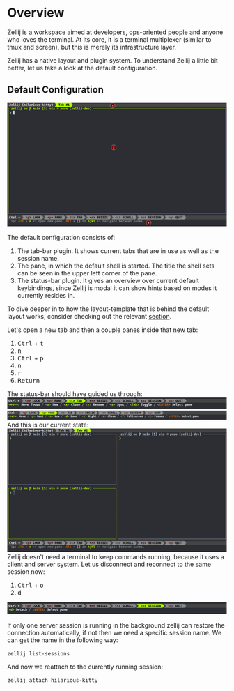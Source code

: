# Overview

Zellij is a workspace aimed at developers, ops-oriented people and
anyone who loves the terminal.
At its core, it is a terminal multiplexer (similar to tmux and screen),
but this is merely its infrastructure layer.

Zellij has a native layout and plugin system.
To understand Zellij a little bit better, let us take a look at
the default configuration.

## Default Configuration
![Default layout](img/overview-default-legend.png)

The default configuration consists of:
1. The tab-bar plugin. It shows current tabs that are in use as well as the session name.
2. The pane, in which the default shell is started.
The title the shell sets can be seen in the upper left corner of the pane.
3. The status-bar plugin. It gives an overview over current default keybindings,
since Zellij is modal it can show hints based on modes it currently resides in.

To dive deeper in to how the layout-template that is behind the default layout
works, consider checking out the relevant [section](layouts-templates.md).

Let's open a new tab and then a couple panes inside that new tab:
1. <kbd>Ctrl</kbd> + <kbd>t</kbd>
2. <kbd>n</kbd>
3. <kbd>Ctrl</kbd> + <kbd>p</kbd>
4. <kbd>n</kbd>
5. <kbd>r</kbd>
6. <kbd>Return</kbd>

The status-bar should have guided us through:
![Status tab 1](img/overview-status-tab-1.png)
![Status tab 2](img/overview-status-tab-2.png)
And this is our current state:
![Default state 1](img/overview-default-1.png)
Zellij doesn't need a terminal to keep commands running, because it uses a client
and server system. Let us disconnect and reconnect to the same session now:

1. <kbd>Ctrl</kbd> + <kbd>o</kbd>
2. <kbd>d</kbd>

![Status tab 3](img/overview-status-tab-3.png)

If only one server session is running in the background zellij can restore the
connection automatically, if not then we need a specific session name.
We can get the name in the following way:
```
zellij list-sessions
```
And now we reattach to the currently running session:
```
zellij attach hilarious-kitty
```
